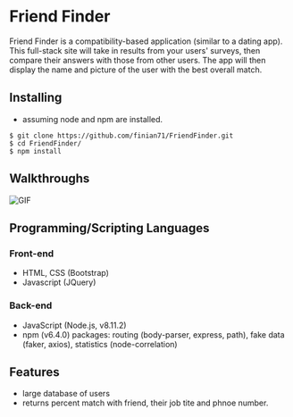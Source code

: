 # Friend Finder
Friend Finder is a compatibility-based application (similar to a dating app). This full-stack site will take in results from your users' surveys, then compare their answers with those from other users. The app will then display the name and picture of the user with the best overall match.

## Installing
- assuming node and npm are installed. 

```shell
$ git clone https://github.com/finian71/FriendFinder.git
$ cd FriendFinder/
$ npm install
```

## Walkthroughs
![GIF](https://github.com/finian71/FriendFinder/blob/master/walkthrough.gif)

## Programming/Scripting Languages
### Front-end
- HTML, CSS (Bootstrap)
- Javascript (JQuery)

### Back-end
- JavaScript (Node.js, v8.11.2)
- npm (v6.4.0) packages: routing (body-parser, express, path), fake data (faker, axios), statistics (node-correlation)

## Features

- large database of users 
- returns percent match with friend, their job tite and phnoe number.
